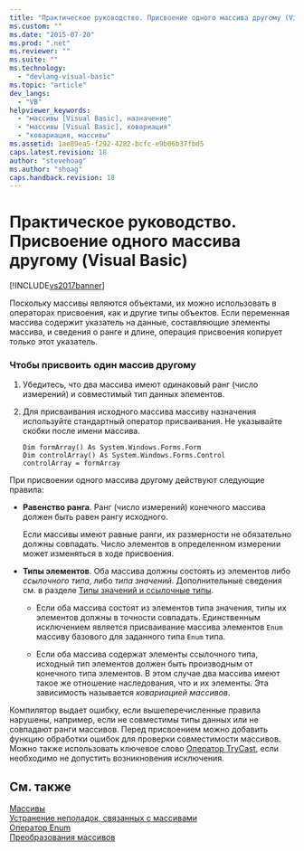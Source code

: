 ```yaml
---
title: "Практическое руководство. Присвоение одного массива другому (Visual Basic) | Microsoft Docs"
ms.custom: ""
ms.date: "2015-07-20"
ms.prod: ".net"
ms.reviewer: ""
ms.suite: ""
ms.technology: 
  - "devlang-visual-basic"
ms.topic: "article"
dev_langs: 
  - "VB"
helpviewer_keywords: 
  - "массивы [Visual Basic], назначение"
  - "массивы [Visual Basic], ковариация"
  - "ковариация, массивы"
ms.assetid: 1ae89ea5-f292-4282-bcfc-e9b06b37fbd5
caps.latest.revision: 18
author: "stevehoag"
ms.author: "shoag"
caps.handback.revision: 18
---
```

# Практическое руководство. Присвоение одного массива другому (Visual Basic)
[!INCLUDE[vs2017banner](../../../../visual-basic/includes/vs2017banner.md)]

Поскольку массивы являются объектами, их можно использовать в операторах присвоения, как и другие типы объектов.  Если переменная массива содержит указатель на данные, составляющие элементы массива, и сведения о ранге и длине, операция присвоения копирует только этот указатель.  
  
### Чтобы присвоить один массив другому  
  
1.  Убедитесь, что два массива имеют одинаковый ранг \(число измерений\) и совместимый тип данных элементов.  
  
2.  Для присваивания исходного массива массиву назначения используйте стандартный оператор присваивания.  Не указывайте скобки после имени массива.  
  
    ```  
    Dim formArray() As System.Windows.Forms.Form  
    Dim controlArray() As System.Windows.Forms.Control  
    controlArray = formArray  
    ```  
  
 При присвоении одного массива другому действуют следующие правила:  
  
-   **Равенство ранга**. Ранг \(число измерений\) конечного массива должен быть равен рангу исходного.  
  
     Если массивы имеют равные ранги, их размерности не обязательно должны совпадать.  Число элементов в определенном измерении может изменяться в ходе присвоения.  
  
-   **Типы элементов**. Оба массива должны состоять из элементов либо *ссылочного типа*, либо *типа значений*.  Дополнительные сведения см. в разделе [Типы значений и ссылочные типы](../../../../visual-basic/programming-guide/language-features/data-types/value-types-and-reference-types.md).  
  
    -   Если оба массива состоят из элементов типа значения, типы их элементов должны в точности совпадать.  Единственным исключением является присваивание массива элементов `Enum` массиву базового для заданного типа `Enum` типа.  
  
    -   Если оба массива содержат элементы ссылочного типа, исходный тип элементов должен быть производным от конечного типа элементов.  В этом случае два массива имеют такое же отношение наследования, что и их элементы.  Эта зависимость называется *ковариацией массивов*.  
  
 Компилятор выдает ошибку, если вышеперечисленные правила нарушены, например, если не совместимы типы данных или не совпадают ранги массивов.  Перед присвоением можно добавить функцию обработки ошибок для проверки совместимости массивов.  Можно также использовать ключевое слово [Оператор TryCast](../../../../visual-basic/language-reference/operators/trycast-operator.md), если необходимо не допустить возникновения исключения.  
  
## См. также  
 [Массивы](../../../../visual-basic/programming-guide/language-features/arrays/index.md)   
 [Устранение неполадок, связанных с массивами](../../../../visual-basic/programming-guide/language-features/arrays/troubleshooting-arrays.md)   
 [Оператор Enum](../../../../visual-basic/language-reference/statements/enum-statement.md)   
 [Преобразования массивов](../../../../visual-basic/programming-guide/language-features/data-types/array-conversions.md)